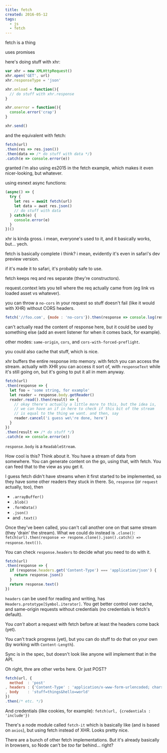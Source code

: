 ```yaml
---
title: fetch
created: 2016-05-12
tags:
  - js
  - fetch
---
```


fetch is a thing

uses promises

here's doing stuff with xhr:

```javascript
var xhr = new XMLHttpRequest()
xhr.open('GET', url)
xhr.responseType = 'json'

xhr.onload = function(){
  // do stuff with xhr.response
}

xhr.onerror = function(){
  console.error('crap')
}

xhr.send()
```

and the equivalent with fetch:

```javascript
fetch(url)
.then(res => res.json())
.then(data => /* do stuff with data */)
.catch(e => console.error(e))
```

granted i'm also using es2015 in the fetch example, which makes it even nicer-looking,
but whatever.

using esnext async functions:

```javascript
(async() => {
  try {
    let res = await fetch(url)
    let data = awat res.json()
    // do stuff with data
  } catch(e) {
    console.error(e)
  }
})()
```

xhr is kinda gross. i mean, everyone's used to it, and it basically works, but... yech.

fetch is basically complete i think? i mean, evidently it's even in safari's dev preview version.

if it's made it to safari, it's probably safe to use.

fetch keeps req and res separate (they're constructors).

request.context lets you tell where the req actually came from (eg link vs loaded asset vs whatever).

you can throw a `no-cors` in your request so stuff doesn't fail (like it would with XHR) without CORS headers.

```javascript
fetch('//foo.com', {mode : 'no-cors'}).then(response => console.log(response.type)) // opaque
```

can't actually read the content of response here, but it could be used by something else (add an event listener
for when it comes back, for example).

other modes: `same-origin`, `cors`, and `cors-with-forced-preflight`.

you could also cache that stuff, which is nice.

xhr buffers the entire response into memory. with fetch you can access the stream. actually with XHR you can access
it sort of, with `responseText` while it's still going on, but it's going to put it all in mem anyway.

```javascript
fetch(url)
.then(response => {
  let foo = 'some string, for example'
  let reader = response.body.getReader()
  reader.read().then(result) => {
    // okay there's actually a little more to this, but the idea is,
    // we can have an if in here to check if this bit of the stream
    // is equal to the thing we want. and then, say
    reader.cancel('i guess we\'re done, here')
  }
})
.then(result => /* do stuff */)
.catch(e => console.error(e))
```

`response.body` is a `ReadableStream`.

How cool is this? Think about it. You have a stream of data from somewhere. You can generate
content on the go, using that, with fetch. You can feed that to the view as you get it.

I guess fetch didn't have streams when it first started to be implemented, so they have some
other readers they stuck in there. So, `response` (or `request` actually, too), then

* `.arrayBuffer()`
* `.blob()`
* `.formData()`
* `.json()`
* and `.text()`

Once they've been called, you can't call another one on that same stream (they 'drain' the stream). What we could
do instead is `.clone()`: `fetch(url).then(response => respone.clone().json().catch() => response.text())`.

You can check `response.headers` to decide what you need to do with it.

```javascript
fetch(url)
.then(response => {
  if (response.headers.get('Content-Type') === 'application/json') {
    return response.json()
  }
  return response.text()
})
```

`headers` can be used for reading and writing, has `Headers.prototype[Symbol.iterator]`. You get better
control over cache, and same-origin requests without credentials (no credentials is fetch's default).

You _can't_ abort a request with fetch before at least the headers come back (yet).

You can't track progress (yet), but you can do stuff to do that on your own (by working with `Content-Length`).

Sync is in the spec, but doesn't look like anyone will implement that in the API.

Oh right, thre are other verbs here. Or just POST?

```javascript
fetch(url, {
  method  : 'post'
, headers : {'Content-Type' : 'application/x-www-form-urlencoded; charset=UTF-8'}
, body    : 'stuff=things&hello=world'
})
.then(/* etc. */)
```

And credentials (like cookies, for example): `fetch(url, {credentials : 'include'})`

There's a node module called `fetch-it` which is basically like (and is based on `axios`), but using fetch
instead of XHR. Looks pretty nice.

There are a bunch of other fetch implementations. But it's already basically in browsers, so Node can't be
_too_ far behind... right?


